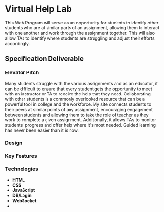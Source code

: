 # **Virtual Help Lab**
This Web Program will serve as an opportunity for students to identify other students who are at similar parts of an assignment, allowing them to interact with one another and work through the assignment together. This will also allow TAs to identify where students are struggling and adjust their efforts accordingly.
## Specification Deliverable
### Elevator Pitch
Many students struggle with the various assignments and as an educator, it can be difficult to ensure that every student gets the opportunity to meet with an instructor or TA to receive the help that they need. Collaborating with other students is a commonly overlooked resource that can be a powerful tool in college and the workforce. My site connects students to their peers at similar points of any assignment, encouraging engagement between students and allowing them to take the role of teacher as they work to complete a given assignment. Additionally, it allows TAs to monitor students' progress and offer help where it's most needed. Guided learning has never been easier than it is now.
### Design
### Key Features
### Technologies
- **HTML**
- **CSS**
- **JavaScript**
- **DB/Login**
- **WebSocket**
- 
